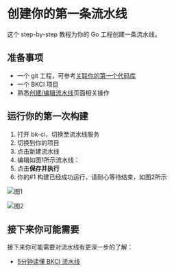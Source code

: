 # 创建你的第一条流水线

这个 step-by-step 教程为你的 Go 工程创建一条流水线。

## 准备事项 <a id="&#x51C6;&#x5907;&#x4E8B;&#x9879;"></a>

* 一个 git 工程，可参考[关联你的第一个代码库](link-first-repo.md)
* 一个 BKCI 项目
* 熟悉[创建/编辑流水线](../services/pipelines/pipeline-edit/)页面相关操作

## 运行你的第一次构建 <a id="&#x8FD0;&#x884C;&#x4F60;&#x7684;&#x7B2C;&#x4E00;&#x6B21;&#x6784;&#x5EFA;"></a>

1. 打开 bk-ci，切换至流水线服务
2. 切换到你的项目
3. 点击新建流水线
4. 编辑如图1所示流水线： 
5. 点击**保存并执行**
6. 你的\#1 构建已经成功运行，请耐心等待结束，如图2所示

![&#x56FE;1](../.gitbook/assets/image%20%2810%29.png)

![&#x56FE;2](../.gitbook/assets/image%20%2835%29.png)

## 接下来你可能需要 <a id="&#x63A5;&#x4E0B;&#x6765;&#x4F60;&#x53EF;&#x80FD;&#x9700;&#x8981;"></a>

接下来你可能需要对流水线有更深一步的了解：

* [5分钟读懂 BKCI 流水线](../overview/learn-pipeline-in-5-min.md)

